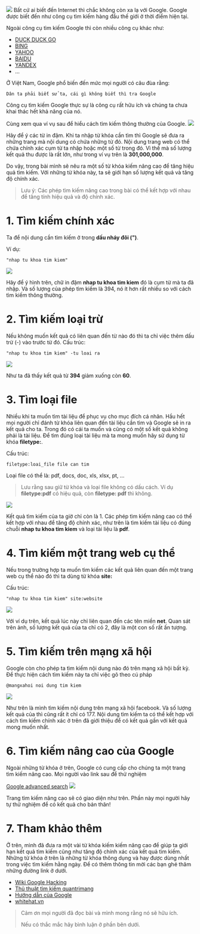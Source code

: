![](https://images.viblo.asia/7c8cbb73-fc03-423c-876c-0dba5f71579b.png)
Bất cứ ai biết đến Internet thì chắc không còn xa lạ với Google. Google được biết đến như công cụ tìm kiếm hàng đầu thế giới ở thời điểm hiện tại.

Ngoài công cụ tìm kiếm Google thì còn nhiều công cụ khác như:

* [DUCK DUCK GO](http://duckduckgo.com/)
* [BING](http://bing.com/)
* [YAHOO](http://www.yahoo.com/)
* [BAIDU](http://www.baidu.com/)
* [YANDEX](http://www.yandex.com/)
* ...

Ở Việt Nam, Google phổ biến đến mức mọi người có câu đùa rằng:
```
Dân ta phải biết sử ta, cái gì không biết thì tra Google
```
Công cụ tìm kiếm Google thực sự là công cụ rất hữu ích và chúng ta chưa khai thác hết khả năng của nó.

Cùng xem qua ví vụ sau để hiểu cách tìm kiếm thông thường của Google.
![](https://images.viblo.asia/3bfb4a60-8c2d-42f1-8acf-d61672ccd247.png)

Hãy để ý các từ in đậm. Khi ta nhập từ khóa cần tìm thì Google sẽ đưa ra những trang mà nội dung có chứa những từ đó. Nội dung trang web có thể chứa chính xác cụm từ ta nhập hoặc một số từ trong đó. Vì thế mà số lượng kết quả thu được là rất lớn, như trong ví vụ trên là **301,000,000**.

Do vậy, trong bài mình sẽ nêu ra một số từ khóa kiếm nâng cao để tăng hiệu quả tìm kiếm. Với những từ khóa này, ta sẽ giới hạn số lượng kết quả và tăng độ chính xác.

>Lưu ý: Các phép tìm kiếm nâng cao trong bài có thể kết hợp với nhau để tăng tính hiệu quả và độ chính xác.
# 1. Tìm kiếm chính xác
Ta để nội dung cần tìm kiếm ở trong **dấu nháy đôi (")**.

Ví dụ: 
```
"nhap tu khoa tim kiem"
```
![](https://images.viblo.asia/43358392-29c5-4425-aeb3-4857614b68c0.png)

Hãy để ý hình trên, chữ in đậm **nhap tu khoa tim kiem** đó là cụm từ mà ta đã nhập. Và số lượng của phép tìm kiếm là 394, nó ít hơn rất nhiều so với cách tìm kiếm thông thường.
# 2. Tìm kiếm loại trừ
Nếu không muốn kết quả có liên quan đến từ nào đó thì ta chỉ việc thêm dấu trừ (-) vào trước từ đó.
Cấu trúc:
```
"nhap tu khoa tim kiem" -tu loai ra
```
![](https://images.viblo.asia/afb8c75d-5cff-451b-ad53-ab9a12a18800.png)

Như ta đã thấy kết quả từ **394** giảm xuống còn **60**.
# 3. Tìm loại file
Nhiều khi ta muốn tìm tài liệu để phục vụ cho mục đích cá nhân. Hầu hết mọi người chỉ đánh từ khóa liên quan đến tài liệu cần tìm và Google sẽ in ra kết quả cho ta. Trong đó có cái ta muốn và cũng có một số kết quả không phải là tài liệu. Để tìm đúng loại tài liệu mà ta mong muốn hãy sử dụng từ khóa **filetype:**.

Cấu trúc:
```
filetype:loai_file file can tim
```
Loại file có thể là: pdf, docs, doc, xls, xlsx, pt, ...
>Lưu rằng sau giữ từ khóa và loại file không có dấu cách.
>Ví dụ **filetype:pdf** có hiệu quả, còn **filetype: pdf** thì không.
>
>
![](https://images.viblo.asia/f03a4576-45ed-4d06-b4bf-27ce54114892.png)

Kết quả tìm kiếm của ta giờ chỉ còn là 1. Các phép tìm kiếm nâng cao có thể kết hợp với nhau để tăng độ chính xác, như trên là tìm kiếm tài liệu có đúng chuỗi **nhap tu khoa tim kiem** và loại tài liệu là **pdf**.
# 4. Tìm kiếm một trang web cụ thể
Nếu trong trường hợp ta muốn tìm kiếm các kết quả liên quan đến một trang web cụ thể nào đó thì ta dùng từ khóa **site:**

Cấu trúc:
```
"nhap tu khoa tim kiem" site:website
```
![](https://images.viblo.asia/af1af1be-e3fe-4628-b2f5-aa1424c56bc1.png)

Với ví dụ trên, kết quả lúc này chỉ liên quan đến các tên miền **net**. Quan sát trên ảnh, số lượng kết quả của ta chỉ có 2, đây là một con số rất ấn tượng.
# 5. Tìm kiếm trên mạng xã hội
Google còn cho phép ta tìm kiếm nội dung nào đó trên mạng xã hội bất kỳ. Để thực hiện cách tìm kiếm này ta chỉ việc gõ theo cú pháp
```
@mangxahoi noi dung tim kiem
```
![](https://images.viblo.asia/39e6e5ac-4782-47d8-a2b2-388b7f50c53c.png)

Như trên là mình tìm kiếm nội dung trên mạng xã hội facebook. Và số lượng kết quả của thì cũng rất ít chỉ có 177. Nội dung tìm kiếm ta có thể kết hợp với cách tìm kiếm chính xác ở trên đã giới thiệu để có kết quả gần với kết quả mong muốn nhất.
# 6. Tìm kiếm nâng cao của Google
Ngoài những từ khóa ở trên, Google có cung cấp cho chúng ta một trang tìm kiếm nâng cao. Mọi người vào link sau để thử nghiệm

[Google advanced search](https://www.google.com/advanced_search)
![](https://images.viblo.asia/ffc73bbb-4270-4518-b89b-2ed79e0db237.png)

Trang tìm kiếm nâng cao sẽ có giao diện như trên. Phần này mọi người hãy tự thử nghiệm để có kết quả cho bản thân!
# 7. Tham khảo thêm
Ở trên, mình đã đưa ra một vài từ khóa kiếm kiếm nâng cao để giúp ta giới hạn kết quả tìm kiếm cũng như tăng độ chính xác của kết quả tìm kiếm. Những từ khóa ở trên là những từ khóa thông dụng và hay được dùng nhất trong việc tìm kiếm hằng ngày. Để có thêm thông tin mời các bạn ghé thăm những đường link ở dưới.
* [Wiki Google Hacking](https://en.wikipedia.org/wiki/Google_hacking)
* [Thủ thuật tìm kiếm quantrimang](https://quantrimang.com/11-meo-tim-kiem-nang-cao-voi-google-85536)
* [Hướng dẫn của Google](https://support.google.com/websearch/answer/2466433)
* [whitehat.vn](https://whitehat.vn/threads/google-hacking-kien-thuc-co-ban-ma-pentester-thuong-bo-qua.8092/)

>Cảm ơn mọi người đã đọc bài và mình mong rằng nó sẽ hữu ích.
>
>Nếu có thắc mắc hãy bình luận ở phần bên dưới.
>